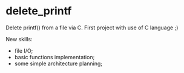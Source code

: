 # delete_printf
Delete printf() from a file via C. First project with use of C language ;)

New skills:

- file I/O;
- basic functions implementation;
- some simple architecture planning;
